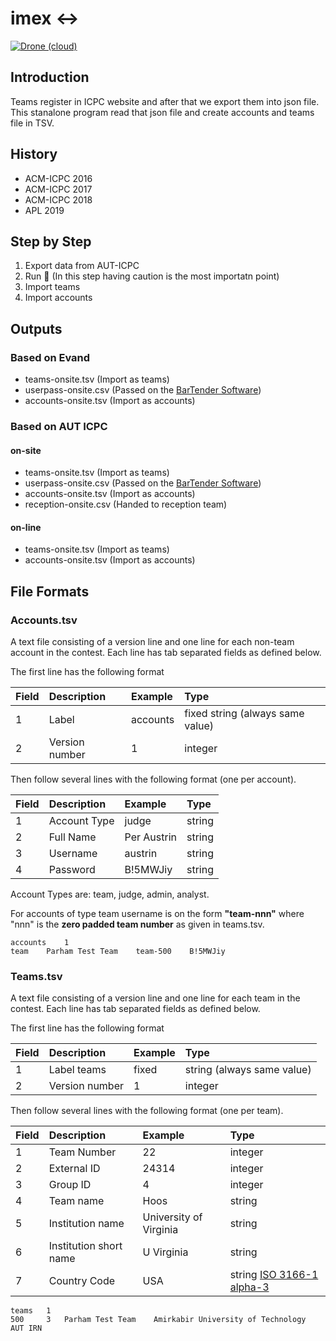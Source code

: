 # imex :left_right_arrow:
[![Drone (cloud)](https://img.shields.io/drone/build/aut-icpc/imex.svg?style=flat-square)](https://cloud.drone.io/aut-icpc/imex)

## Introduction
Teams register in ICPC website and after that we export them into json file. This stanalone program read that json file
and create accounts and teams file in TSV.

## History
- ACM-ICPC 2016
- ACM-ICPC 2017
- ACM-ICPC 2018
- APL 2019

## Step by Step
1. Export data from AUT-ICPC
2. Run :runner: (In this step having caution is the most importatn point)
3. Import teams
4. Import accounts

## Outputs
### Based on Evand
- teams-onsite.tsv (Import as teams)
- userpass-onsite.csv (Passed on the [BarTender Software](https://p30download.com/fa/entry/63267/))
- accounts-onsite.tsv (Import as accounts)

### Based on AUT ICPC
#### on-site
- teams-onsite.tsv (Import as teams)
- userpass-onsite.csv (Passed on the [BarTender Software](https://p30download.com/fa/entry/63267/))
- accounts-onsite.tsv (Import as accounts)
- reception-onsite.csv (Handed to reception team)
#### on-line
- teams-onsite.tsv (Import as teams)
- accounts-onsite.tsv (Import as accounts)

## File Formats
### Accounts.tsv

A text file consisting of a version line and one line for each non-team account in the contest. Each line has tab separated fields as defined below.

The first line has the following format

| Field | Description |	Example | Type |
|:----- |:----------- |:------- |:---- |
| 1     | Label | accounts | fixed string (always same value) |
| 2	| Version number | 1 | integer |

Then follow several lines with the following format (one per account).

| Field | Description |	Example | Type |
|:----- |:----------- |:------- |:---- |
| 1     | Account Type | judge | string |
| 2     | Full Name | Per Austrin | string |
| 3     | Username | austrin | string |
| 4     | Password | B!5MWJiy | string |

Account Types are: team, judge, admin, analyst.

For accounts of type team username is on the form **"team-nnn"** where "nnn" is the **zero padded team number** as given in teams.tsv.

```tsv
accounts	1
team	Parham Test Team	team-500	B!5MWJiy
```

### Teams.tsv

A text file consisting of a version line and one line for each team in the contest. Each line has tab separated fields as defined below.

The first line has the following format

| Field | Description | Example | Type |
|:----- |:----------- |:------- |:---- |
| 1     | Label	teams | fixed | string (always same value) |
| 2     | Version number | 1 | integer |

Then follow several lines with the following format (one per team).

| Field | Description | Example | Type |
|:----- |:----------- |:------- |:---- |
| 1     | Team Number | 22 | integer |
| 2     | External ID | 24314 | integer |
| 3     | Group ID | 4 | integer |
| 4     | Team name | Hoos | string |
| 5     | Institution name | University of Virginia | string |
| 6     | Institution short name | U Virginia | string |
| 7     | Country Code | USA | string [ISO 3166-1 alpha-3](http://www.nationsonline.org/oneworld/country_code_list.htm) |

```tsv
teams	1
500		3	Parham Test Team	Amirkabir University of Technology	AUT	IRN
```
